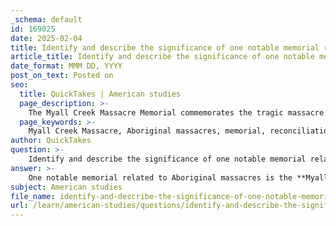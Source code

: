 ```yaml
---
_schema: default
id: 169025
date: 2025-02-04
title: Identify and describe the significance of one notable memorial related to Aboriginal massacres.
article_title: Identify and describe the significance of one notable memorial related to Aboriginal massacres.
date_format: MMM DD, YYYY
post_on_text: Posted on
seo:
  title: QuickTakes | American studies
  page_description: >-
    The Myall Creek Massacre Memorial commemorates the tragic massacre of Aboriginal people in 1838, serving as a symbol of reconciliation and acknowledgment of historical injustices faced by Indigenous communities in Australia.
  page_keywords: >-
    Myall Creek Massacre, Aboriginal massacres, memorial, reconciliation, Australia, historical injustice, accountability, Indigenous experiences, legal proceedings, collective remembrance
author: QuickTakes
question: >-
    Identify and describe the significance of one notable memorial related to Aboriginal massacres.
answer: >-
    One notable memorial related to Aboriginal massacres is the **Myall Creek Massacre Memorial**. This memorial commemorates the tragic events of June 10, 1838, when a group of European settlers killed at least 28 unarmed Aboriginal people at Myall Creek Station in New South Wales. The massacre is significant not only for its brutality but also for the subsequent legal proceedings that followed, which were among the first instances in Australian history where white settlers were held accountable for the murder of Aboriginal people.\n\nThe Myall Creek Massacre Memorial stands out as a successful example of reconciliation efforts in Australia. Its unveiling involved the participation of descendants from both the victims and the perpetrators, symbolizing a shared acknowledgment of the past and a commitment to healing. This act of collective remembrance serves to honor the lives lost and to foster dialogue about the historical injustices faced by Aboriginal communities.\n\nThe significance of the Myall Creek Massacre Memorial extends beyond its immediate commemoration of the massacre; it represents a broader movement towards recognizing and addressing the historical narratives that have often marginalized Indigenous experiences. By facilitating a space for reflection and dialogue, the memorial contributes to ongoing reconciliation efforts and the pursuit of justice for Aboriginal peoples in Australia.
subject: American studies
file_name: identify-and-describe-the-significance-of-one-notable-memorial-related-to-aboriginal-massacres.md
url: /learn/american-studies/questions/identify-and-describe-the-significance-of-one-notable-memorial-related-to-aboriginal-massacres
---
```


&nbsp;